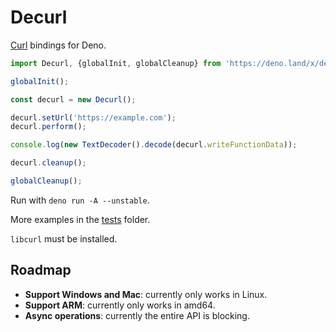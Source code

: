 # Decurl
[Curl](https://curl.se/libcurl/) bindings for Deno.

```ts
import Decurl, {globalInit, globalCleanup} from 'https://deno.land/x/decurl/decurl.ts';

globalInit();

const decurl = new Decurl();

decurl.setUrl('https://example.com');
decurl.perform();

console.log(new TextDecoder().decode(decurl.writeFunctionData));

decurl.cleanup();

globalCleanup();
```

Run with `deno run -A --unstable`.

More examples in the [tests](./tests/) folder.

`libcurl` must be installed.

## Roadmap
- **Support Windows and Mac**: currently only works in Linux.
- **Support ARM**: currently only works in amd64.
- **Async operations**: currently the entire API is blocking.